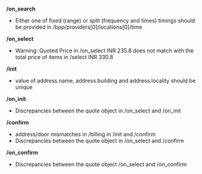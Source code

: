**/on_search**
- Either one of fixed (range) or split (frequency and times) timings should be provided in /bpp/providers[0]/locations[0]/time

**/on_select**
- Warning: Quoted Price in /on_select INR 235.8 does not match with the total price of items in /select INR 330.8

**/init**
- value of address.name, address.building and address.locality should be unique

**/on_init**
- Discrepancies between the quote object in /on_select and /on_init

**/confirm**
- address/door mismatches in /billing in /init and /confirm
- Discrepancies between the quote object in /on_select and /confirm

**/on_confirm**
- Discrepancies between the quote object /on_select and /on_confirm

